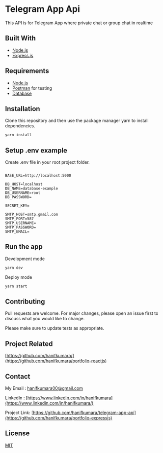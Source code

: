 # Telegram App Api

This API is for Telegram App where private chat or group chat in realtime

## Built With
* [Node.js](https://nodejs.org/en/)
* [Express.js](https://expressjs.com/)

## Requirements
* [Node.js](https://nodejs.org/en/)
* [Postman](https://www.getpostman.com/) for testing
* [Database](database-example.sql)

## Installation

Clone this repository and then use the package manager yarn to install dependencies.


```bash
yarn install
```

## Setup .env example

Create .env file in your root project folder.

```env

BASE_URL=http://localhost:5000

DB_HOST=localhost
DB_NAME=database-example
DB_USERNAME=root
DB_PASSWORD=

SECRET_KEY= 

SMTP_HOST=smtp.gmail.com
SMTP_PORT=587
SMTP_USERNAME=
SMTP_PASSWORD=
SMTP_EMAIL=

```

## Run the app

Development mode

```bash
yarn dev
```

Deploy mode

```bash
yarn start
```

## Contributing
Pull requests are welcome. For major changes, please open an issue first to discuss what you would like to change.

Please make sure to update tests as appropriate.

## Project Related

[https://github.com/hanifkumara/](https://github.com/hanifkumara/portfolio-reactjs)

## Contact

My Email : hanifkumara00@gmail.com

LinkedIn : [https://www.linkedin.com/in/hanifkumara](https://www.linkedin.com/in/hanifkumara/)

Project Link: [https://github.com/hanifkumara/telegram-app-api](https://github.com/hanifkumara/portfolio-expressjs)

## License
[MIT](https://choosealicense.com/licenses/mit/)
